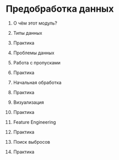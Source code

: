 # Предобработка данных

1. О чём этот модуль?

2. Типы данных

3. Практика

4. Проблемы данных

5. Работа с пропусками

6. Практика

7. Начальная обработка

8. Практика

9. Визуализация

10. Практика

11. Feature Engineering

12. Практика

13. Поиск выбросов

14. Практика
